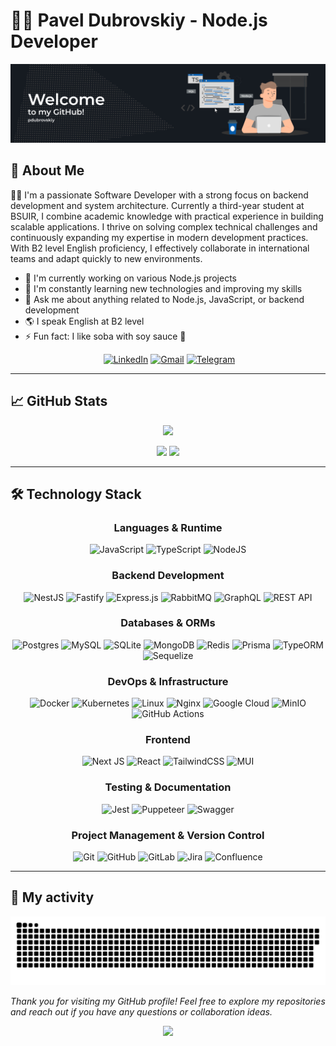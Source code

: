# 👨‍💻 Pavel Dubrovskiy - Node.js Developer

<img src="./profile_banner.jpg" alt="profile_banner"/>
<!-- <h4 align="center"><a href="https://drive.google.com/file/d/1OQuDK6h3SppWnpMtHdSjTaWu-L0aVcPP/view?usp=sharing">📄 My CV</a></h4> -->

## 🌟 About Me

👨‍💻 I'm a passionate Software Developer with a strong focus on backend development and system architecture. Currently a third-year student at BSUIR, I combine academic knowledge with practical experience in building scalable applications. I thrive on solving complex technical challenges and continuously expanding my expertise in modern development practices. With B2 level English proficiency, I effectively collaborate in international teams and adapt quickly to new environments.

- 🔭 I'm currently working on various Node.js projects
- 📘 I'm constantly learning new technologies and improving my skills
- 💬 Ask me about anything related to Node.js, JavaScript, or backend development
- 🌎 I speak English at B2 level
- ⚡ Fun fact: I like soba with soy sauce 🍜

<div id="socials" align="center"><a href="">
  
  ![]()</a> <a href="https://www.linkedin.com/in/pavel-dubrovskiy-39b296255/">
  ![LinkedIn](https://img.shields.io/badge/linkedin-%230077B5.svg?style=for-the-badge&logo=linkedin&logoColor=white)</a> <a href="mailto:paveldubrovskiyit@gmail.com"> 
  ![Gmail](https://img.shields.io/badge/Gmail-D14836?style=for-the-badge&logo=gmail&logoColor=white)</a> <a href="https://t.me/pavel_dubrovskiy">
  ![Telegram](https://img.shields.io/badge/Telegram-2CA5E0?style=for-the-badge&logo=telegram&logoColor=white)</a>
</div>

---

## 📈 GitHub Stats

<div align="center"> 
  
![](https://github-profile-summary-cards.vercel.app/api/cards/profile-details?username=pdubrovskiy&theme=transparent)</div>
<div align="center">
  
![](https://github-profile-summary-cards.vercel.app/api/cards/most-commit-language?username=pdubrovskiy&theme=transparent) ![](https://github-profile-summary-cards.vercel.app/api/cards/stats?username=pdubrovskiy&theme=transparent)</div>


---

## 🛠️ Technology Stack

<div align="center">

### Languages & Runtime
![JavaScript](https://img.shields.io/badge/javascript-%23323330.svg?style=for-the-badge&logo=javascript&logoColor=%23F7DF1E)
![TypeScript](https://img.shields.io/badge/typescript-%23007ACC.svg?style=for-the-badge&logo=typescript&logoColor=white)
![NodeJS](https://img.shields.io/badge/node.js-6DA55F?style=for-the-badge&logo=node.js&logoColor=white)

### Backend Development
![NestJS](https://img.shields.io/badge/nestjs-%23E0234E.svg?style=for-the-badge&logo=nestjs&logoColor=white)
![Fastify](https://img.shields.io/badge/fastify-%23000000.svg?style=for-the-badge&logo=fastify&logoColor=white)
![Express.js](https://img.shields.io/badge/express.js-%23404d59.svg?style=for-the-badge&logo=express&logoColor=%2361DAFB)
![RabbitMQ](https://img.shields.io/badge/Rabbitmq-FF6600?style=for-the-badge&logo=rabbitmq&logoColor=white)
![GraphQL](https://img.shields.io/badge/-GraphQL-E10098?style=for-the-badge&logo=graphql&logoColor=white)
![REST API](https://img.shields.io/badge/REST%20API-02569B?style=for-the-badge&logo=rest&logoColor=white)

### Databases & ORMs
![Postgres](https://img.shields.io/badge/postgres-%23316192.svg?style=for-the-badge&logo=postgresql&logoColor=white)
![MySQL](https://img.shields.io/badge/mysql-4479A1.svg?style=for-the-badge&logo=mysql&logoColor=white)
![SQLite](https://img.shields.io/badge/sqlite-%2307405e.svg?style=for-the-badge&logo=sqlite&logoColor=white)
![MongoDB](https://img.shields.io/badge/MongoDB-%234ea94b.svg?style=for-the-badge&logo=mongodb&logoColor=white)
![Redis](https://img.shields.io/badge/Redis-FF4438.svg?style=for-the-badge&logo=Redis&logoColor=white)
![Prisma](https://img.shields.io/badge/Prisma-3982CE?style=for-the-badge&logo=Prisma&logoColor=white)
![TypeORM](https://img.shields.io/badge/TypeORM-E83524?style=for-the-badge&logo=typeorm&logoColor=white)
![Sequelize](https://img.shields.io/badge/Sequelize-52B0E7?style=for-the-badge&logo=Sequelize&logoColor=white)

### DevOps & Infrastructure
![Docker](https://img.shields.io/badge/docker-%230db7ed.svg?style=for-the-badge&logo=docker&logoColor=white)
![Kubernetes](https://img.shields.io/badge/kubernetes-%23326ce5.svg?style=for-the-badge&logo=kubernetes&logoColor=white)
![Linux](https://img.shields.io/badge/Linux-FCC624?style=for-the-badge&logo=linux&logoColor=black)
![Nginx](https://img.shields.io/badge/nginx-%23009639.svg?style=for-the-badge&logo=nginx&logoColor=white)
![Google Cloud](https://img.shields.io/badge/GoogleCloud-%234285F4.svg?style=for-the-badge&logo=google-cloud&logoColor=white)
![MinIO](https://img.shields.io/badge/MinIO-C72E49?style=for-the-badge&logo=MinIO&logoColor=white)
![GitHub Actions](https://img.shields.io/badge/github%20actions-%232671E5.svg?style=for-the-badge&logo=githubactions&logoColor=white)

### Frontend
![Next JS](https://img.shields.io/badge/Next-black?style=for-the-badge&logo=next.js&logoColor=white)
![React](https://img.shields.io/badge/react-%2320232a.svg?style=for-the-badge&logo=react&logoColor=%2361DAFB)
![TailwindCSS](https://img.shields.io/badge/tailwindcss-%2338B2AC.svg?style=for-the-badge&logo=tailwind-css&logoColor=white)
![MUI](https://img.shields.io/badge/MUI-%230081CB.svg?style=for-the-badge&logo=mui&logoColor=white)

### Testing & Documentation
![Jest](https://img.shields.io/badge/-jest-%23C21325?style=for-the-badge&logo=jest&logoColor=white)
![Puppeteer](https://img.shields.io/badge/Puppeteer-40B5A4?style=for-the-badge&logo=Puppeteer&logoColor=white)
![Swagger](https://img.shields.io/badge/Swagger-85EA2D.svg?style=for-the-badge&logo=Swagger&logoColor=black)

### Project Management & Version Control
![Git](https://img.shields.io/badge/git-%23F05033.svg?style=for-the-badge&logo=git&logoColor=white)
![GitHub](https://img.shields.io/badge/github-%23121011.svg?style=for-the-badge&logo=github&logoColor=white)
![GitLab](https://img.shields.io/badge/gitlab-%23181717.svg?style=for-the-badge&logo=gitlab&logoColor=white)
![Jira](https://img.shields.io/badge/jira-%230A0FFF.svg?style=for-the-badge&logo=jira&logoColor=white)
![Confluence](https://img.shields.io/badge/confluence-%23172BF4.svg?style=for-the-badge&logo=confluence&logoColor=white)

</div>

---

<!-- Section with last projects -->

## 🏃 My activity
<div align="center"><picture>
  <source media="(prefers-color-scheme: dark)" srcset="https://raw.githubusercontent.com/pdubrovskiy/pdubrovskiy/output/github-contribution-grid-snake-dark.svg">
  <source media="(prefers-color-scheme: light)" srcset="https://raw.githubusercontent.com/pdubrovskiy/pdubrovskiy/output/github-contribution-grid-snake.svg">
  <img alt="github-snake" src="https://raw.githubusercontent.com/pdubrovskiy/pdubrovskiy/output/github-contribution-grid-snake.svg">
</picture></div>

<i align="center">Thank you for visiting my GitHub profile! Feel free to explore my repositories and reach out if you have any questions or collaboration ideas.</i>
<p align="center"><img src="https://komarev.com/ghpvc/?username=pdubrovskiy&color=blue"/></p>
